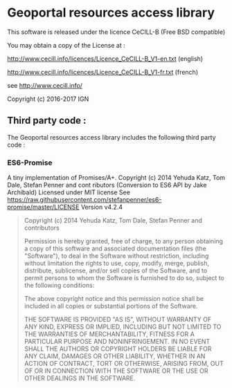 
# Geoportal resources access library

This software is released under the licence CeCILL-B (Free BSD compatible)

You may obtain a copy of the License at :

http://www.cecill.info/licences/Licence_CeCILL-B_V1-en.txt (english)

http://www.cecill.info/licences/Licence_CeCILL-B_V1-fr.txt (french)

see http://www.cecill.info/

Copyright (c) 2016-2017 IGN


## Third party code :

The Geoportal resources access library includes the following third party code :

### ES6-Promise

A tiny implementation of Promises/A+.
Copyright (c) 2014 Yehuda Katz, Tom Dale, Stefan Penner and cont  ributors (Conversion to ES6 API by Jake Archibald)
Licensed under MIT license
See https://raw.githubusercontent.com/stefanpenner/es6-promise/master/LICENSE
Version   v4.2.4

> Copyright (c) 2014 Yehuda Katz, Tom Dale, Stefan Penner and contributors
>
> Permission is hereby granted, free of charge, to any person obtaining a copy of
> this software and associated documentation files (the "Software"), to deal in
> the Software without restriction, including without limitation the rights to
> use, copy, modify, merge, publish, distribute, sublicense, and/or sell copies
> of the Software, and to permit persons to whom the Software is furnished to do
> so, subject to the following conditions:
>
> The above copyright notice and this permission notice shall be included in all
> copies or substantial portions of the Software.
>
> THE SOFTWARE IS PROVIDED "AS IS", WITHOUT WARRANTY OF ANY KIND, EXPRESS OR
> IMPLIED, INCLUDING BUT NOT LIMITED TO THE WARRANTIES OF MERCHANTABILITY,
> FITNESS FOR A PARTICULAR PURPOSE AND NONINFRINGEMENT. IN NO EVENT SHALL THE
> AUTHORS OR COPYRIGHT HOLDERS BE LIABLE FOR ANY CLAIM, DAMAGES OR OTHER
> LIABILITY, WHETHER IN AN ACTION OF CONTRACT, TORT OR OTHERWISE, ARISING FROM,
> OUT OF OR IN CONNECTION WITH THE SOFTWARE OR THE USE OR OTHER DEALINGS IN THE
> SOFTWARE.
